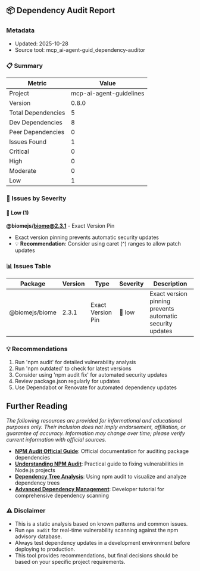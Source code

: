 ## 📦 Dependency Audit Report

### Metadata
- Updated: 2025-10-28
- Source tool: mcp_ai-agent-guid_dependency-auditor

### 📋 Summary
| Metric | Value |
|---|---|
| Project | mcp-ai-agent-guidelines |
| Version | 0.8.0 |
| Total Dependencies | 5 |
| Dev Dependencies | 8 |
| Peer Dependencies | 0 |
| Issues Found | 1 |
| Critical | 0 |
| High | 0 |
| Moderate | 0 |
| Low | 1 |

### 🚨 Issues by Severity

#### 🔵 Low (1)
**@biomejs/biome@2.3.1** - Exact Version Pin
  - Exact version pinning prevents automatic security updates
  - 💡 **Recommendation**: Consider using caret (^) ranges to allow patch updates


### 📊 Issues Table
| Package | Version | Type | Severity | Description |
|---|---|---|---|---|
| @biomejs/biome | 2.3.1 | Exact Version Pin | 🔵 low | Exact version pinning prevents automatic security updates |

### 💡 Recommendations
1. Run 'npm audit' for detailed vulnerability analysis
2. Run 'npm outdated' to check for latest versions
3. Consider using 'npm audit fix' for automated security updates
4. Review package.json regularly for updates
5. Use Dependabot or Renovate for automated dependency updates

## Further Reading

*The following resources are provided for informational and educational purposes only. Their inclusion does not imply endorsement, affiliation, or guarantee of accuracy. Information may change over time; please verify current information with official sources.*

- **[NPM Audit Official Guide](https://docs.npmjs.com/auditing-package-dependencies-for-security-vulnerabilities)**: Official documentation for auditing package dependencies
- **[Understanding NPM Audit](https://www.niraj.life/blog/understanding-npm-audit-fixing-vulnerabilities-nodejs/)**: Practical guide to fixing vulnerabilities in Node.js projects
- **[Dependency Tree Analysis](https://www.jit.io/resources/appsec-tools/guide-to-using-npm-audit-to-create-a-dependency-tree)**: Using npm audit to visualize and analyze dependency trees
- **[Advanced Dependency Management](https://spectralops.io/blog/a-developers-tutorial-to-using-npm-audit-for-dependency-scanning/)**: Developer tutorial for comprehensive dependency scanning



### ⚠️ Disclaimer
- This is a static analysis based on known patterns and common issues.
- Run `npm audit` for real-time vulnerability scanning against the npm advisory database.
- Always test dependency updates in a development environment before deploying to production.
- This tool provides recommendations, but final decisions should be based on your specific project requirements.
